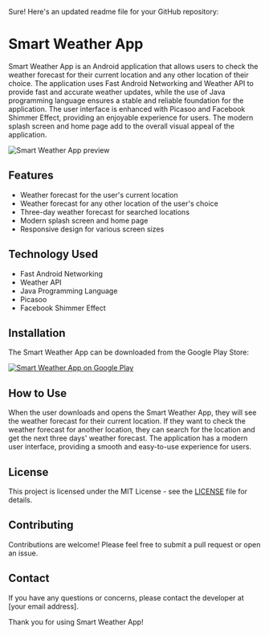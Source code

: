 Sure! Here's an updated readme file for your GitHub repository:

# Smart Weather App

Smart Weather App is an Android application that allows users to check the weather forecast for their current location and any other location of their choice. The application uses Fast Android Networking and Weather API to provide fast and accurate weather updates, while the use of Java programming language ensures a stable and reliable foundation for the application. The user interface is enhanced with Picasoo and Facebook Shimmer Effect, providing an enjoyable experience for users. The modern splash screen and home page add to the overall visual appeal of the application.

![Smart Weather App preview](https://user-images.githubusercontent.com/89797141/185447958-30d3bf40-b768-42d0-aadd-876b39e6edc3.jpg)

## Features

- Weather forecast for the user's current location
- Weather forecast for any other location of the user's choice
- Three-day weather forecast for searched locations
- Modern splash screen and home page
- Responsive design for various screen sizes

## Technology Used

- Fast Android Networking
- Weather API
- Java Programming Language
- Picasoo
- Facebook Shimmer Effect

## Installation

The Smart Weather App can be downloaded from the Google Play Store:

[![Smart Weather App on Google Play](https://user-images.githubusercontent.com/89797141/210098886-b3cc3319-8c38-4a31-a406-f7d58f10ae0c.png)](https://play.google.com/store/apps/details?id=com.smartweather.smartweather)

## How to Use

When the user downloads and opens the Smart Weather App, they will see the weather forecast for their current location. If they want to check the weather forecast for another location, they can search for the location and get the next three days' weather forecast. The application has a modern user interface, providing a smooth and easy-to-use experience for users.

## License

This project is licensed under the MIT License - see the [LICENSE](LICENSE) file for details.

## Contributing

Contributions are welcome! Please feel free to submit a pull request or open an issue.

## Contact

If you have any questions or concerns, please contact the developer at [your email address].

Thank you for using Smart Weather App!
